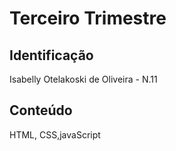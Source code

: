# Terceiro Trimestre

## Identificação
Isabelly Otelakoski de Oliveira - N.11

## Conteúdo
HTML, CSS,javaScript
